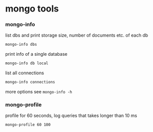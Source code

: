 # mongo tools

### mongo-info

list dbs and print storage size, number of documents etc. of each db

```sh
mongo-info dbs
```

print info of a single database

```sh
mongo-info db local
```

list all connections

```sh
mongo-info connections
```
more options see `mongo-info -h`

### mongo-profile

profile for 60 seconds, log queries that takes longer than 10 ms

```sh
mongo-profile 60 100
```
